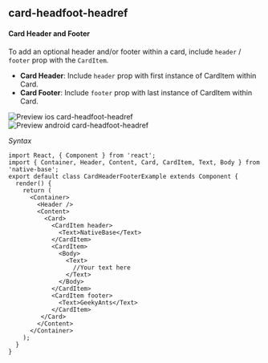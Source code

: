 ## card-headfoot-headref
#### Card Header and Footer

To add an optional header and/or footer within a card, include <code>header</code> / <code>footer</code> prop with the <code>CardItem</code>.<br />
* **Card Header**: Include <code>header</code> prop with first instance of CardItem within Card.
* **Card Footer**: Include <code>footer</code> prop with last instance of CardItem within Card.

![Preview ios card-headfoot-headref](https://github.com/GeekyAnts/NativeBase-KitchenSink/raw/v2.6.1/screenshots/ios/card-header-and-footer.png)
![Preview android card-headfoot-headref](https://github.com/GeekyAnts/NativeBase-KitchenSink/raw/v2.6.1/screenshots/android/card-header-and-footer.png)

*Syntax*

<pre class="line-numbers"><code class="language-jsx">import React, { Component } from 'react';
import { Container, Header, Content, Card, CardItem, Text, Body } from 'native-base';
export default class CardHeaderFooterExample extends Component {
  render() {
    return (
      &lt;Container>
        &lt;Header />
        &lt;Content>
          &lt;Card>
            &lt;CardItem header>
              &lt;Text>NativeBase&lt;/Text>
            &lt;/CardItem>
            &lt;CardItem>
              &lt;Body>
                &lt;Text>
                  //Your text here
                &lt;/Text>
              &lt;/Body>
            &lt;/CardItem>
            &lt;CardItem footer>
              &lt;Text>GeekyAnts&lt;/Text>
            &lt;/CardItem>
         &lt;/Card>
        &lt;/Content>
      &lt;/Container>
    );
  }
}</code></pre><br />
